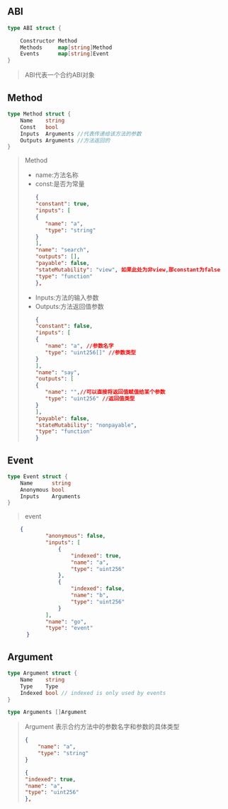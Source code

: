 ## ABI

```go
type ABI struct {

    Constructor Method
    Methods     map[string]Method
    Events      map[string]Event
}
```

> ABI代表一个合约ABI对象

## Method

```go
type Method struct {
    Name    string
    Const   bool
    Inputs  Arguments //代表传递给该方法的参数
    Outputs Arguments //方法返回的
}
```

> Method
>
> * name:方法名称
> * const:是否为常量
>   ```json
>   {
>   "constant": true,
>   "inputs": [
>   {
>      "name": "a",
>      "type": "string"
>   }
>   ],
>   "name": "search",
>   "outputs": [],
>   "payable": false,
>   "stateMutability": "view", 如果此处为非view,那constant为false
>   "type": "function"
>   },
>   ```
> * Inputs:方法的输入参数
> * Outputs:方法返回值参数
>   ```json
>   {
>   "constant": false,
>   "inputs": [
>   {
>      "name": "a", //参数名字
>      "type": "uint256[]" //参数类型
>   }
>   ],
>   "name": "say",
>   "outputs": [
>   {
>      "name": "",//可以直接将返回值赋值给某个参数
>      "type": "uint256" //返回值类型
>   }
>   ],
>   "payable": false,
>   "stateMutability": "nonpayable",
>   "type": "function"
>   }
>   ```

## Event

```go
type Event struct {
    Name      string
    Anonymous bool
    Inputs    Arguments
}
```
>event
```json
    {
            "anonymous": false,
            "inputs": [
                {
                    "indexed": true,
                    "name": "a",
                    "type": "uint256"
                },
                {
                    "indexed": false,
                    "name": "b",
                    "type": "uint256"
                }
            ],
            "name": "go",
            "type": "event"
      }
```

## Argument

```go
type Argument struct {
    Name    string
    Type    Type
    Indexed bool // indexed is only used by events
}

type Arguments []Argument
```

> Argument 表示合约方法中的参数名字和参数的具体类型
>
> ```json
> {
>     "name": "a",
>     "type": "string"
> }
> ```
>
> ```json
> {
> "indexed": true,
> "name": "a",
> "type": "uint256"
> },
> ```



